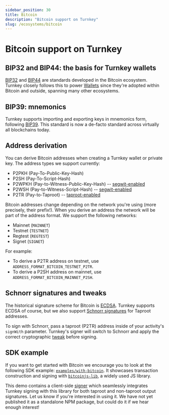 ```yaml
---
sidebar_position: 30
title: Bitcoin
description: "Bitcoin support on Turnkey"
slug: /ecosystems/bitcoin
---
```


# Bitcoin support on Turnkey

## BIP32 and BIP44: the basis for Turnkey wallets

[BIP32](https://en.bitcoin.it/wiki/BIP_0032) and [BIP44](https://en.bitcoin.it/wiki/BIP_0044) are standards developed in the Bitcoin ecosystem. Turnkey closely follows this to power [Wallets](../concepts/Wallets.md) since they're adopted within Bitcoin and outside, spanning many other ecosystems.

## BIP39: mnemonics

Turnkey supports importing and exporting keys in mnemonics form, following [BIP39](https://en.bitcoin.it/wiki/BIP_0039). This standard is now a de-facto standard across virtually all blockchains today.

## Address derivation

You can derive Bitcoin addresses when creating a Turnkey wallet or private key. The address types we support currently:

- P2PKH (Pay-To-Public-Key-Hash)
- P2SH (Pay-To-Script-Hash)
- P2WPKH (Pay-to-Witness-Public-Key-Hash) -- [segwit-enabled](https://learnmeabitcoin.com/technical/upgrades/segregated-witness/)
- P2WSH (Pay-to-Witness-Script-Hash) -- [segwit-enabled](https://learnmeabitcoin.com/technical/upgrades/segregated-witness/)
- P2TR (Pay-to-Taproot) -- [taproot-enabled](https://cointelegraph.com/learn/a-beginners-guide-to-the-bitcoin-taproot-upgrade)

Bitcoin addresses change depending on the network you're using (more precisely, their prefix!). When you derive an address the network will be part of the address format. We support the following networks:

- Mainnet (`MAINNET`)
- Testnet (`TESTNET`)
- Regtest (`REGTEST`)
- Signet (`SIGNET`)

For example:

- To derive a P2TR address on testnet, use `ADDRESS_FORMAT_BITCOIN_TESTNET_P2TR`.
- To derive a P2SH address on mainnet, use `ADDRESS_FORMAT_BITCOIN_MAINNET_P2SH`.

## Schnorr signatures and tweaks

The historical signature scheme for Bitcoin is [ECDSA](https://en.wikipedia.org/wiki/Elliptic_Curve_Digital_Signature_Algorithm). Turnkey supports ECDSA of course, but we also support [Schnorr signatures](https://en.wikipedia.org/wiki/Schnorr_signature) for Taproot addresses.

To sign with Schnorr, pass a taproot (P2TR) address inside of your activity's `signWith` parameter. Turnkey's signer will switch to Schnorr and apply the correct cryptographic [tweak](https://github.com/bitcoin/bips/blob/master/bip-0341.mediawiki#constructing-and-spending-taproot-outputs) before signing.

## SDK example

If you want to get started with Bitcoin we encourage you to look at the following SDK example: [`examples/with-bitcoin`](https://github.com/tkhq/sdk/tree/main/examples/with-bitcoin). It showcases transaction construction and signing with [`bitcoinjs-lib`](https://github.com/bitcoinjs/bitcoinjs-lib), a widely used JS library.

This demo contains a client-side [signer](https://github.com/tkhq/sdk/blob/main/examples/with-bitcoin/src/signer.ts) which seamlessly integrates Turnkey signing with this library for both taproot and non-taproot output signatures. Let us know if you're interested in using it. We have not yet published it as a standalone NPM package, but could do it if we hear enough interest!
